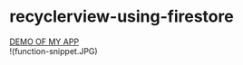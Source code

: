 # recyclerview-using-firestore
<a href="https://www.youtube.com/watch?v=tLHBYQ8EMWc&feature=youtu.be">DEMO OF MY APP</a>
<br>
!(function-snippet.JPG)
